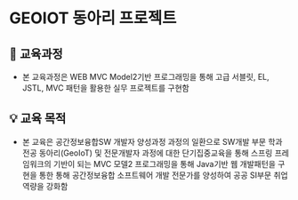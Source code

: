 # GEOIOT 동아리 프로젝트

## 📝 교육과정
- 본 교육과정은 WEB MVC Model2기반 프로그래밍을 통해 고급 서블릿, EL,   JSTL, MVC 패턴을 활용한 실무 프로젝트를 구현함

## 💡 교육 목적
- 본 교육은 공간정보융합SW 개발자 양성과정 과정의 일환으로 SW개발 부문 학과 전공 동아리(GeoIoT) 및 전문개발자 과정에
대한 단기집중교육을 통해 스프링 프레임워크의 기반이 되는 MVC 모델2 프로그래밍을 통해 Java기반 웹 개발패턴을 구현을 통한
 통해 공간정보융합 소프트웨어 개발 전문가를 양성하여 공공 SI부문 취업역량을 강화함

